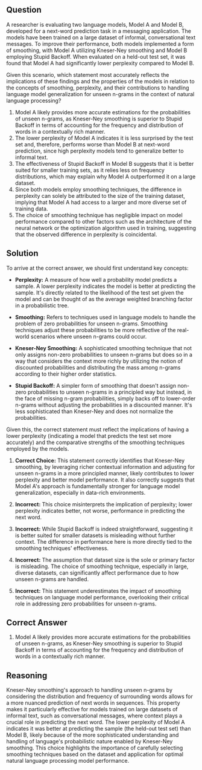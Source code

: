 ## Question
A researcher is evaluating two language models, Model A and Model B, developed for a next-word prediction task in a messaging application. The models have been trained on a large dataset of informal, conversational text messages. To improve their performance, both models implemented a form of smoothing, with Model A utilizing Kneser-Ney smoothing and Model B employing Stupid Backoff. When evaluated on a held-out test set, it was found that Model A had significantly lower perplexity compared to Model B.

Given this scenario, which statement most accurately reflects the implications of these findings and the properties of the models in relation to the concepts of smoothing, perplexity, and their contributions to handling language model generalization for unseen n-grams in the context of natural language processing?

1. Model A likely provides more accurate estimations for the probabilities of unseen n-grams, as Kneser-Ney smoothing is superior to Stupid Backoff in terms of accounting for the frequency and distribution of words in a contextually rich manner.
2. The lower perplexity of Model A indicates it is less surprised by the test set and, therefore, performs worse than Model B at next-word prediction, since high perplexity models tend to generalize better to informal text.
3. The effectiveness of Stupid Backoff in Model B suggests that it is better suited for smaller training sets, as it relies less on frequency distributions, which may explain why Model A outperformed it on a large dataset.
4. Since both models employ smoothing techniques, the difference in perplexity can solely be attributed to the size of the training dataset, implying that Model A had access to a larger and more diverse set of training data.
5. The choice of smoothing technique has negligible impact on model performance compared to other factors such as the architecture of the neural network or the optimization algorithm used in training, suggesting that the observed difference in perplexity is coincidental.

## Solution
To arrive at the correct answer, we should first understand key concepts:

- **Perplexity:** A measure of how well a probability model predicts a sample. A lower perplexity indicates the model is better at predicting the sample. It's directly related to the likelihood of the test set given the model and can be thought of as the average weighted branching factor in a probabilistic tree.

- **Smoothing:** Refers to techniques used in language models to handle the problem of zero probabilities for unseen n-grams. Smoothing techniques adjust these probabilities to be more reflective of the real-world scenarios where unseen n-grams could occur.

- **Kneser-Ney Smoothing:** A sophisticated smoothing technique that not only assigns non-zero probabilities to unseen n-grams but does so in a way that considers the context more richly by utilizing the notion of discounted probabilities and distributing the mass among n-grams according to their higher order statistics.

- **Stupid Backoff:** A simpler form of smoothing that doesn't assign non-zero probabilities to unseen n-grams in a principled way but instead, in the face of missing n-gram probabilities, simply backs off to lower-order n-grams without adjusting the probabilities in a discounted manner. It's less sophisticated than Kneser-Ney and does not normalize the probabilities.

Given this, the correct statement must reflect the implications of having a lower perplexity (indicating a model that predicts the test set more accurately) and the comparative strengths of the smoothing techniques employed by the models.

1. **Correct Choice:** This statement correctly identifies that Kneser-Ney smoothing, by leveraging richer contextual information and adjusting for unseen n-grams in a more principled manner, likely contributes to lower perplexity and better model performance. It also correctly suggests that Model A's approach is fundamentally stronger for language model generalization, especially in data-rich environments.

2. **Incorrect:** This choice misinterprets the implication of perplexity; lower perplexity indicates better, not worse, performance in predicting the next word.

3. **Incorrect:** While Stupid Backoff is indeed straightforward, suggesting it is better suited for smaller datasets is misleading without further context. The difference in performance here is more directly tied to the smoothing techniques' effectiveness.

4. **Incorrect:** The assumption that dataset size is the sole or primary factor is misleading. The choice of smoothing technique, especially in large, diverse datasets, can significantly affect performance due to how unseen n-grams are handled.

5. **Incorrect:** This statement underestimates the impact of smoothing techniques on language model performance, overlooking their critical role in addressing zero probabilities for unseen n-grams.

## Correct Answer
1. Model A likely provides more accurate estimations for the probabilities of unseen n-grams, as Kneser-Ney smoothing is superior to Stupid Backoff in terms of accounting for the frequency and distribution of words in a contextually rich manner.

## Reasoning
Kneser-Ney smoothing's approach to handling unseen n-grams by considering the distribution and frequency of surrounding words allows for a more nuanced prediction of next words in sequences. This property makes it particularly effective for models trained on large datasets of informal text, such as conversational messages, where context plays a crucial role in predicting the next word. The lower perplexity of Model A indicates it was better at predicting the sample (the held-out test set) than Model B, likely because of the more sophisticated understanding and handling of language's probabilistic nature enabled by Kneser-Ney smoothing. This choice highlights the importance of carefully selecting smoothing techniques based on the dataset and application for optimal natural language processing model performance.
